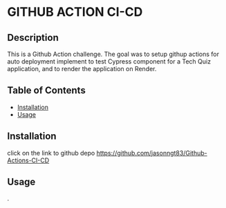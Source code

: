 # GITHUB ACTION CI-CD

## Description

This is a Github Action challenge. The goal was to setup githup actions for auto deployment implement to test Cypress component for a Tech Quiz application, and to render the application on Render.

## Table of Contents

- [Installation](#installation)
- [Usage](#usage)

## Installation<a id="installation"></a>

click on the link to github depo https://github.com/jasonngt83/Github-Actions-CI-CD

## Usage<a id="usage"></a>


.

